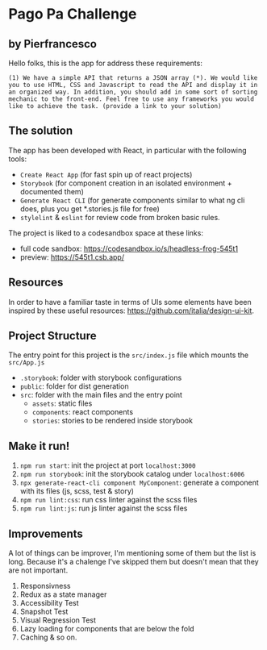 # Pago Pa Challenge
## by Pierfrancesco

Hello folks, this is the app for address these requirements:

`
(1) We have a simple API that returns a JSON array (*). We would like you to use HTML, CSS and Javascript to read the API and display it in an organized way. In addition, you should add in some sort of sorting mechanic to the front-end. Feel free to use any frameworks you would like to achieve the task. (provide a link to your solution)
`

## The solution

The app has been developed with React, in particular with the following tools:

- `Create React App` (for fast spin up of react projects)
- `Storybook` (for component creation in an isolated environment + documented them)
- `Generate React CLI` (for generate components similar to what ng cli does, plus you get *.stories.js file for free)
- `stylelint` & `eslint` for review code from broken basic rules.

The project is liked to a codesandbox space at these links:

- full code sandbox: https://codesandbox.io/s/headless-frog-545t1
- preview: https://545t1.csb.app/

## Resources

In order to have a familiar taste in terms of UIs some elements have been inspired by these
useful resources: https://github.com/italia/design-ui-kit.

## Project Structure

The entry point for this project is the `src/index.js` file which mounts the `src/App.js`

- `.storybook`: folder with storybook configurations
- `public`: folder for dist generation
- `src`: folder with the main files and the entry point
  - `assets`: static files
  - `components`: react components
  - `stories`: stories to be rendered inside storybook
  
## Make it run!

1. `npm run start`: init the project at port `localhost:3000`
2. `npm run storybook`: init the storybook catalog under `localhost:6006`
3. `npx generate-react-cli component MyComponent`: generate a component with its files (js, scss, test & story)
4. `npm run lint:css`: run css linter against the scss files
5. `npm run lint:js`: run js linter against the scss files

## Improvements

A lot of things can be improver, I'm mentioning some of them but the list is long. 
Because it's a chalenge I've skipped them but doesn't mean that they are not important.

1. Responsivness
2. Redux as a state manager
3. Accessibility Test
4. Snapshot Test
5. Visual Regression Test
6. Lazy loading for components that are below the fold
7. Caching & so on.

